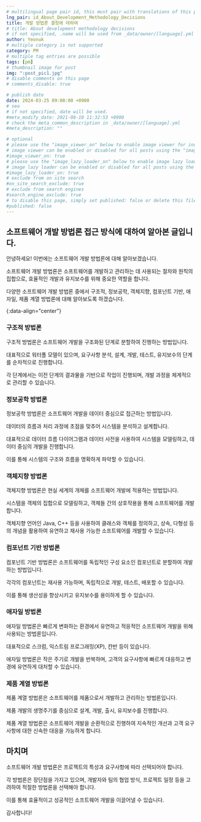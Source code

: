 ```yaml
---
# multilingual page pair id, this must pair with translations of this page. (This name must be unique)
lng_pair: id_About_Development_Methodology_Decisions
title: 개발 방법론 결정에 대하여
# title: About development methodology decisions
# if not specified, .name will be used from _data/owner/[language].yml
author: Yeonuk
# multiple category is not supported
category: PM
# multiple tag entries are possible
tags: [pm]
# thumbnail image for post
img: ":post_pic1.jpg"
# disable comments on this page
# comments_disable: true

# publish date
date: 2024-03-25 09:00:00 +0900
# seo
# if not specified, date will be used.
#meta_modify_date: 2021-08-10 11:32:53 +0900
# check the meta_common_description in _data/owner/[language].yml
#meta_description: ""

# optional
# please use the "image_viewer_on" below to enable image viewer for individual pages or posts (_posts/ or [language]/_posts folders).
# image viewer can be enabled or disabled for all posts using the "image_viewer_posts: true" setting in _data/conf/main.yml.
#image_viewer_on: true
# please use the "image_lazy_loader_on" below to enable image lazy loader for individual pages or posts (_posts/ or [language]/_posts folders).
# image lazy loader can be enabled or disabled for all posts using the "image_lazy_loader_posts: true" setting in _data/conf/main.yml.
#image_lazy_loader_on: true
# exclude from on site search
#on_site_search_exclude: true
# exclude from search engines
#search_engine_exclude: true
# to disable this page, simply set published: false or delete this file
#published: false
---
```


<!-- outline-start -->

## 소프트웨어 개발 방법론 접근 방식에 대하여 알아본 글입니다.

안녕하세요! 이번에는 소프트웨어 개발 방법론에 대해 알아보겠습니다.

소프트웨어 개발 방법론은 소프트웨어를 개발하고 관리하는 데 사용되는 절차와 원칙의 집합으로, 효율적인 개발과 유지보수를 위해 중요한 역할을 합니다.

다양한 소프트웨어 개발 방법론 중에서 구조적, 정보공학, 객체지향, 컴포넌트 기반, 애자일, 제품 계열 방법론에 대해 알아보도록 하겠습니다.

{:data-align="center"}

<!-- outline-end -->

### 구조적 방법론

구조적 방법론은 소프트웨어 개발을 구조화된 단계로 분할하여 진행하는 방법입니다.

대표적으로 워터폴 모델이 있으며, 요구사항 분석, 설계, 개발, 테스트, 유지보수의 단계를 순차적으로 진행합니다.

각 단계에서는 이전 단계의 결과물을 기반으로 작업이 진행되며, 개발 과정을 체계적으로 관리할 수 있습니다.

### 정보공학 방법론

정보공학 방법론은 소프트웨어 개발을 데이터 중심으로 접근하는 방법입니다.

데이터의 흐름과 처리 과정에 초점을 맞추어 시스템을 분석하고 설계합니다.

대표적으로 데이터 흐름 다이어그램과 데이터 사전을 사용하여 시스템을 모델링하고, 데이터 중심의 개발을 진행합니다.

이를 통해 시스템의 구조와 흐름을 명확하게 파악할 수 있습니다.

### 객체지향 방법론

객체지향 방법론은 현실 세계의 개체를 소프트웨어 개발에 적용하는 방법입니다.

시스템을 객체의 집합으로 모델링하고, 객체들 간의 상호작용을 통해 소프트웨어를 개발합니다.

객체지향 언어인 Java, C++ 등을 사용하여 클래스와 객체를 정의하고, 상속, 다형성 등의 개념을 활용하여 유연하고 재사용 가능한 소프트웨어를 개발할 수 있습니다.

### 컴포넌트 기반 방법론

컴포넌트 기반 방법론은 소프트웨어를 독립적인 구성 요소인 컴포넌트로 분할하여 개발하는 방법입니다.

각각의 컴포넌트는 재사용 가능하며, 독립적으로 개발, 테스트, 배포할 수 있습니다.

이를 통해 생산성을 향상시키고 유지보수를 용이하게 할 수 있습니다.

### 애자일 방법론

애자일 방법론은 빠르게 변화하는 환경에서 유연하고 적응적인 소프트웨어 개발을 위해 사용되는 방법론입니다.

대표적으로 스크럼, 익스트림 프로그래밍(XP), 칸반 등이 있습니다.

애자일 방법론은 작은 주기로 개발을 반복하며, 고객의 요구사항에 빠르게 대응하고 변경에 유연하게 대처할 수 있습니다.

### 제품 계열 방법론

제품 계열 방법론은 소프트웨어를 제품으로서 개발하고 관리하는 방법론입니다.

제품 개발의 생명주기를 중심으로 설계, 개발, 출시, 유지보수를 진행합니다.

제품 계열 방법론은 소프트웨어 개발을 순환적으로 진행하여 지속적인 개선과 고객 요구사항에 대한 신속한 대응을 가능하게 합니다.

## 마치며

소프트웨어 개발 방법론은 프로젝트의 특성과 요구사항에 따라 선택되어야 합니다.

각 방법론은 장단점을 가지고 있으며, 개발자와 팀의 협업 방식, 프로젝트 일정 등을 고려하여 적절한 방법론을 선택해야 합니다.

이를 통해 효율적이고 성공적인 소프트웨어 개발을 이끌어낼 수 있습니다.

감사합니다!
